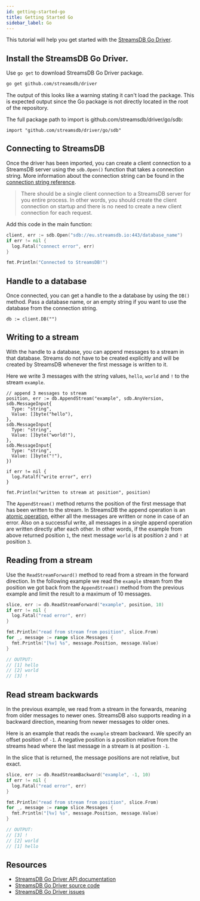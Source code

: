 ```yaml
---
id: getting-started-go
title: Getting Started Go
sidebar_label: Go
---
```


This tutorial will help you get started with the [StreamsDB Go Driver](https://github.com/streamsdb/driver/tree/master/go).

## Install the StreamsDB Go Driver.

Use `go get` to download StreamsDB Go Driver package.

``` BASH
go get github.com/streamsdb/driver
```

The output of this looks like a warning stating it can't load the package. This is expected output since the Go package is not directly located in the root of the repository.

The full package path to import is github.com/streamsdb/driver/go/sdb:

``` golang
import "github.com/streamsdb/driver/go/sdb"
```

## Connecting to StreamsDB

Once the driver has been imported, you can create a client connection to a StreamsDB server using the `sdb.Open()` function that takes a connection string. More information about the connection string can be found in the [connection string reference](/docs/connection-string).

> There should be a single client connection to a StreamsDB server for you entire process. In other words, you should create the client connection on startup and there is no need to create a new client connection for each request.

Add this code in the main function:

``` go
client, err := sdb.Open("sdb://eu.streamsdb.io:443/database_name")
if err != nil {
  log.Fatal("connect error", err)
}

fmt.Println("Connected to StreamsDB!")
```

## Handle to a database

Once connected, you can get a handle to the a database by using the `DB()` method. Pass a database name, or an empty string if you want to use the database from the connection string.

```
db := client.DB("")
```

## Writing to a stream

With the handle to a database, you can append messages to a stream in that database. Streams do not have to be created explicitly and will be created by StreamsDB whenever the first message is written to it.

Here we write 3 messages with the string values, `hello`, `world` and `!` to the stream `example`. 

``` golang
// append 3 messages to stream
position, err := db.AppendStream("example", sdb.AnyVersion, sdb.MessageInput{
  Type: "string",
  Value: []byte("hello"),
},
sdb.MessageInput{
  Type: "string",
  Value: []byte("world!"),
},
sdb.MessageInput{
  Type: "string",
  Value: []byte("!"),
})

if err != nil {
  log.Fatalf("write error", err)
}

fmt.Println("written to stream at position", position)
```

The `AppendStream()` method returns the position of the first message that has been written to the stream. In StreamsDB the append operation is an [atomic operation](https://en.wikipedia.org/wiki/Atomicity_(database_systems)), either all the messages are written or none in case of an error. Also on a successful write, all messages in a single append operation are written directly after each other. In other words, if the example from above returned position `1`, the next message `world` is at position `2` and `!` at position `3`.

## Reading from a stream

Use the `ReadStreamForward()` method to read from a stream in the forward direction.
In the following example we read the `example` stream from the position we got back from the `AppendStream()` method from the previous example and limit the result to a maximum of 10 messages.

``` go
slice, err := db.ReadStreamForward("example", position, 10)
if err != nil {
  log.Fatal("read error", err)
}

fmt.Println("read from stream from position", slice.From)
for _, message := range slice.Messages {
  fmt.Println("[%v] %s", message.Position, message.Value)
}

// OUTPUT:
// [1] hello
// [2] world
// [3] !
```

## Read stream backwards

In the previous example, we read from a stream in the forwards, meaning from older messages to newer ones. StreamsDB also supports reading in a backward direction, meaning from newer messages to older ones.

Here is an example that reads the `example` stream backward. We specify an offset position of `-1`. A negative position is a position relative from the streams head where the last message in a stream is at position `-1`.

In the slice that is returned, the message positions are not relative, but exact.

``` go
slice, err := db.ReadStreamBackward("example", -1, 10)
if err != nil {
  log.Fatal("read error", err)
}

fmt.Println("read from stream from position", slice.From)
for _, message := range slice.Messages {
  fmt.Println("[%v] %s", message.Position, message.Value)
}

// OUTPUT:
// [3] !
// [2] world
// [1] hello
```

## Resources

* [StreamsDB Go Driver API documentation](https://godoc.org/github.com/streamsdb/driver/go/sdb)
* [StreamsDB Go Driver source code](github.com/streamsdb/driver/go/sdb)
* [StreamsDB Go Driver issues](https://github.com/streamsdb/driver/issues?q=is%3Aopen+is%3Aissue+label%3Ago)
